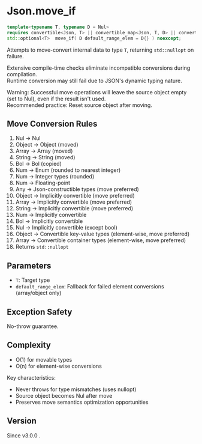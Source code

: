 # **Json.move_if**

```cpp
template<typename T, typename D = Nul>
requires convertible<Json, T> || convertible_map<Json, T, D> || convertible_array<Json, T, D>
std::optional<T>  move_if( D default_range_elem = D{} ) noexcept;
```

Attempts to move-convert internal data to type `T`, returning `std::nullopt` on failure.

Extensive compile-time checks eliminate incompatible conversions during compilation.  
Runtime conversion may still fail due to JSON's dynamic typing nature.

Warning: Successful move operations will leave the source object empty (set to Nul), even if the result isn't used.  
Recommended practice: Reset source object after moving.

## Move Conversion Rules

1. Nul → Nul
2. Object → Object (moved)
3. Array → Array (moved)
4. String → String (moved)
5. Bol → Bol (copied)
6. Num → Enum (rounded to nearest integer)
7. Num → Integer types (rounded)
8. Num → Floating-point
9. Any → Json-constructible types (move preferred)
10. Object → Implicitly convertible (move preferred)
11. Array → Implicitly convertible (move preferred)
12. String → Implicitly convertible (move preferred)
13. Num → Implicitly convertible
14. Bol → Implicitly convertible
15. Nul → Implicitly convertible (except bool)
16. Object → Convertible key-value types (element-wise, move preferred)
17. Array → Convertible container types (element-wise, move preferred)
18. Returns `std::nullopt`

## Parameters

- `T`: Target type
- `default_range_elem`: Fallback for failed element conversions (array/object only)

## Exception Safety

No-throw guarantee.

## Complexity

- O(1) for movable types
- O(n) for element-wise conversions

Key characteristics:
- Never throws for type mismatches (uses nullopt)
- Source object becomes Nul after move
- Preserves move semantics optimization opportunities

## Version

Since v3.0.0 .